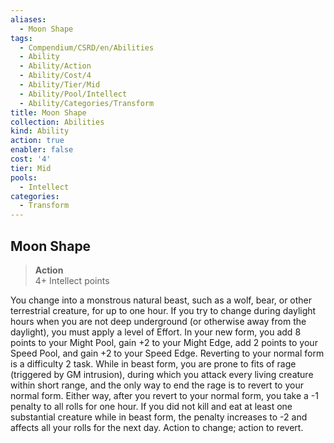 ```yaml
---
aliases:
  - Moon Shape
tags:
  - Compendium/CSRD/en/Abilities
  - Ability
  - Ability/Action
  - Ability/Cost/4
  - Ability/Tier/Mid
  - Ability/Pool/Intellect
  - Ability/Categories/Transform
title: Moon Shape
collection: Abilities
kind: Ability
action: true
enabler: false
cost: '4'
tier: Mid
pools:
  - Intellect
categories:
  - Transform
---
```

## Moon Shape  
>**Action**  
>4+ Intellect points
  
You change into a monstrous natural beast, such as a wolf, bear, or other terrestrial creature, for up to one hour. If you try to change during daylight hours when you are not deep underground (or otherwise away from the daylight), you must apply a level of Effort. In your new form, you add 8 points to your Might Pool, gain +2 to your Might Edge, add 2 points to your Speed Pool, and gain +2 to your Speed Edge. Reverting to your normal form is a difficulty 2 task. While in beast form, you are prone to fits of rage (triggered by GM intrusion), during which you attack every living creature within short range, and the only way to end the rage is to revert to your normal form. Either way, after you revert to your normal form, you take a -1 penalty to all rolls for one hour. If you did not kill and eat at least one substantial creature while in beast form, the penalty increases to -2 and affects all your rolls for the next day. Action to change; action to revert.
